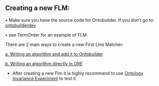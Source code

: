 ## Creating a new FLM: ##

•	Make sure you have the source code for Ontobuilder. If you don’t go to: 
[ontobuilderdev](https://github.com/shraga89/ontobuilderDev)

•	see TermOrder for an example of FLM.

There are 2 main ways to create a new First Line Matcher:

[a.	Writing an algorithm and add it to Ontobuilder](https://github.com/shraga89/Ontobuilder-Research-Environment/blob/master/wiki/a.%20Writing%20an%20algorithm%20and%20add%20it%20to%20Ontobuilder.md)

[b.	Writing an algorithm directly in ORE ](https://github.com/shraga89/Ontobuilder-Research-Environment/blob/master/wiki/b.%20%20%20Writing%20an%20algorithm%20directly%20in%20ORE.md)

* After creating a new Flm it is highly recommend to use [Ontology Invariance Experiment](https://github.com/shraga89/Ontobuilder-Research-Environment/blob/master/wiki/OntologyInvariance.md) to test it.

